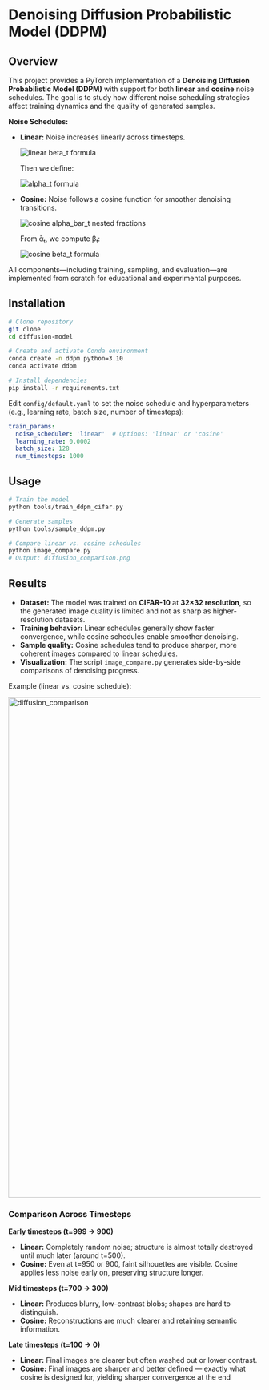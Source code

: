 # Denoising Diffusion Probabilistic Model (DDPM)

## Overview

This project provides a PyTorch implementation of a **Denoising Diffusion Probabilistic Model (DDPM)** with support for both **linear** and **cosine** noise schedules. The goal is to study how different noise scheduling strategies affect training dynamics and the quality of generated samples.

**Noise Schedules:**

* **Linear:** Noise increases linearly across timesteps.
 
    <img src="https://latex.codecogs.com/png.image?\dpi{110}%20%5Cbeta_t%20%3D%20%5Cbeta_1%20%2B%20%5Cfrac%7Bt-1%7D%7BT-1%7D%20(%5Cbeta_T%20-%20%5Cbeta_1)%2C%20t%3D1%2C2%2C...%2CT" alt="linear beta_t formula">
    
    
    Then we define:
    
    <img src="https://latex.codecogs.com/png.image?\dpi{110}%20%5Calpha_t%20%3D%201%20-%20%5Cbeta_t%2C%20%5Cquad%20%5Cbar%7B%5Calpha%7D_t%20%3D%20%5Cprod_%7Bs%3D1%7D%5E%7Bt%7D%20%5Calpha_s" alt="alpha_t formula">

  
* **Cosine:** Noise follows a cosine function for smoother denoising transitions.
    
   <img src="https://latex.codecogs.com/png.image?\dpi{110}%20%5Cbar%7B%5Calpha%7D_t%20=%20%5Cfrac%7B%5Ccos%5E2%28%5Cdfrac%7B%5Cdfrac%7Bt%7D%7BT%7D%20+%20s%7D%7B1%20+%20s%7D%20%5Ccdot%20%5Cfrac%5Cpi%7B2%7D%29%7D%7B%5Ccos%5E2%28%5Cdfrac%7Bs%7D%7B1%20+%20s%7D%20%5Ccdot%20%5Cfrac%5Cpi%7B2%7D%29%7D%2C%20%20%20t=0,1,...,T;%09%09%09s=0.008" alt="cosine alpha_bar_t nested fractions">


    From ᾱₜ, we compute βₜ:
    
    <img src="https://latex.codecogs.com/png.image?\dpi{110}%20%5Cbeta_t%20%3D%20%5Cmin%281%20-%20%5Cfrac%7B%5Cbar%7B%5Calpha%7D_t%7D%7B%5Cbar%7B%5Calpha%7D_%7Bt-1%7D%7D%2C%200.999%29%2C%20t%3D1%2C2%2C...%2CT" alt="cosine beta_t formula">
    
    
    
    <!-- Forward diffusion process:     
    <img src="https://latex.codecogs.com/png.image?\dpi{110}%20x_t%20%3D%20%5Csqrt%7B%5Cbar%7B%5Calpha%7D_t%7D%20x_0%20%2B%20%5Csqrt%7B1%20-%20%5Cbar%7B%5Calpha%7D_t%7D%20%5Cepsilon%2C%20%5Cepsilon%20%5Csim%20%5Cmathcal%7BN%7D%280%2C%20I%29" alt="forward diffusion formula"> -->


All components—including training, sampling, and evaluation—are implemented from scratch for educational and experimental purposes.

## Installation

```bash
# Clone repository
git clone
cd diffusion-model

# Create and activate Conda environment
conda create -n ddpm python=3.10
conda activate ddpm

# Install dependencies
pip install -r requirements.txt
```

Edit `config/default.yaml` to set the noise schedule and hyperparameters (e.g., learning rate, batch size, number of timesteps):

```yaml
train_params:
  noise_scheduler: 'linear'  # Options: 'linear' or 'cosine'
  learning_rate: 0.0002
  batch_size: 128
  num_timesteps: 1000
```

## Usage

```bash
# Train the model
python tools/train_ddpm_cifar.py

# Generate samples
python tools/sample_ddpm.py

# Compare linear vs. cosine schedules
python image_compare.py
# Output: diffusion_comparison.png
```

## Results
* **Dataset:** The model was trained on **CIFAR-10** at **32×32 resolution**, so the generated image quality is limited and not as sharp as higher-resolution datasets.  
* **Training behavior:** Linear schedules generally show faster convergence, while cosine schedules enable smoother denoising.
* **Sample quality:** Cosine schedules tend to produce sharper, more coherent images compared to linear schedules.
* **Visualization:** The script `image_compare.py` generates side-by-side comparisons of denoising progress.

Example (linear vs. cosine schedule):

<p align="left">
   <img width="600" height="1000" alt="diffusion_comparison" src="https://github.com/user-attachments/assets/4cf560b4-5dcf-4c3b-a177-29041cf9da3f" />
</p>

### Comparison Across Timesteps

**Early timesteps (t=999 -> 900)**  
- **Linear:** Completely random noise; structure is almost totally destroyed until much later (around t=500).  
- **Cosine:** Even at t=950 or 900, faint silhouettes are visible. Cosine applies less noise early on, preserving structure longer.  

**Mid timesteps (t=700 -> 300)**  
- **Linear:** Produces blurry, low-contrast blobs; shapes are hard to distinguish.  
- **Cosine:** Reconstructions are much clearer and retaining semantic information.  

**Late timesteps (t=100 -> 0)**  
- **Linear:** Final images are clearer but often washed out or lower contrast.  
- **Cosine:** Final images are sharper and better defined — exactly what cosine is designed for, yielding sharper convergence at the end

  



